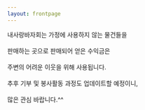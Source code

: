 ```yaml
---
layout: frontpage
---
```


내사랑바자회는 가정에 사용하지 않는 물건들을<br> 
<br>
판매하는 곳으로 판매되어 얻은 수익금은<br>
<br>
주변의 어려운 이웃을 위해 사용됩니다.<br>
<br>
추후 기부 및 봉사활동 과정도 업데이트할 예정이니,<br>
<br>
많은 관심 바랍니다.^^